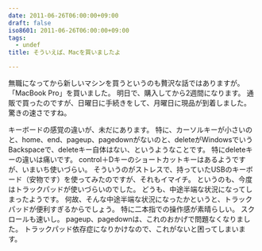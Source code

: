 ```yaml
---
date: 2011-06-26T06:00:00+09:00
draft: false
iso8601: 2011-06-26T06:00:00+09:00
tags:
  - undef
title: そういえば、Macを買いましたよ

---
```


無職になってから新しいマシンを買うというのも贅沢な話ではありますが。
「MacBook Pro」を買いました。
明日で、購入してから2週間になります。
通販で買ったのですが、日曜日に手続きをして、月曜日に現品が到着しました。
驚きの速さですね。


キーボードの感覚の違いが、未だにあります。
特に、カーソルキーが小さいのと、home、end、pageup、pagedownがないのと、deleteがWindowsでいうBackspaceで、deleteキー自体はない、というようなことです。
特にdeleteキーの違いは痛いです。
control＋Dキーのショートカットキーはあるようですが、いまいち使いづらい。
そういうのがストレスで、持っていたUSBのキーボード（安物です）を使ってみたのですが、それもイマイチ。
というのも、今度はトラックパッドが使いづらいのでした。
どうも、中途半端な状況になってしまったようです。
何故、そんな中途半端な状況になったかというと、トラックパッドが便利すぎるからでしょう。
特に二本指での操作感が素晴らしい。
スクロールも速いし。
pageup、pagedownは、これのおかげで問題なくなりました。
トラックパッド依存症になりかけなので、これがないと困ってしまいます。
    	